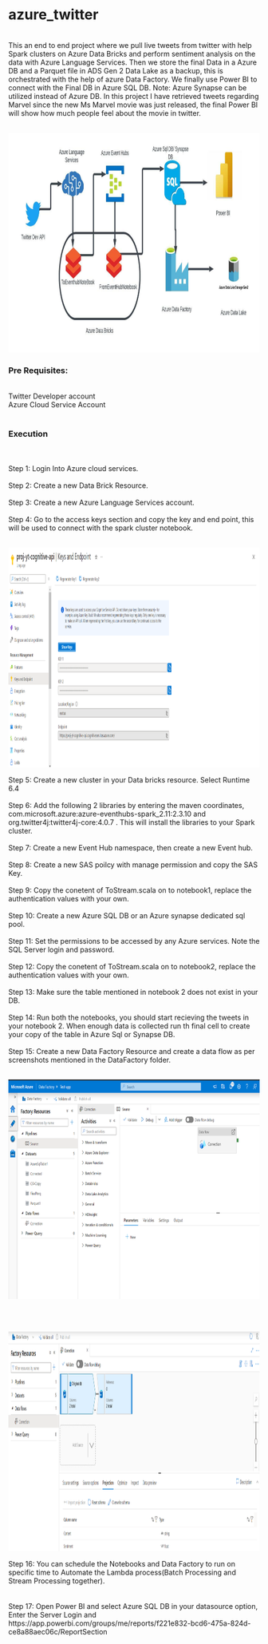 # azure_twitter
<br>
This an end to end project where we pull live tweets from twitter with help Spark clusters on Azure Data Bricks and perform sentiment analysis on the data with Azure Language Services. Then we store the final Data in a Azure DB and a Parquet file in ADS Gen 2 Data Lake as a backup, this is orchestrated with the help of azure Data Factory. We finally use Power BI to connect with the Final DB in Azure SQL DB. Note: Azure Synapse can be utilized instead of Azure DB. In this project I have retrieved tweets regarding Marvel since the new Ms Marvel movie was just released, the final Power BI will show how much people feel about the movie in twitter.
<br>
<br>
<p>
    <img src="https://raw.githubusercontent.com/hari2595/azure_twitter/main/Azure%20DFD.jpeg" width="880" height="440" />
</p>
<h3> Pre Requisites: </h3><br>
Twitter Developer account <br>
Azure Cloud Service Account <br>
<br>
<h3> Execution </h3>
<br>
<br>
Step 1: Login Into Azure cloud services. <br><br>
Step 2: Create a new Data Brick Resource. <br><br>
Step 3: Create a new Azure Language Services account. <br><br>
Step 4: Go to the access keys section and copy the key and end point, this will be used to connect with the spark cluster notebook. <br><br>
<p>
    <img src="https://raw.githubusercontent.com/hari2595/azure_twitter/main/Azure%20Lanugage%20Services/cognitive-service-key-and-endpoints.PNG" width="880" height="440" />
</p>
Step 5: Create a new cluster in your Data bricks resource. Select Runtime 6.4 <br><br>
Step 6: Add the following 2 libraries by entering the maven coordinates, com.microsoft.azure:azure-eventhubs-spark_2.11:2.3.10 and org.twitter4j:twitter4j-core:4.0.7 . This will install the libraries to your Spark cluster. <br><br>
Step 7: Create a new Event Hub namespace, then create a new Event hub. <br><br>
Step 8: Create a new SAS poilcy with manage permission and copy the SAS Key. <br><br>
Step 9: Copy the conetent of ToStream.scala on to notebook1, replace the authentication values with your own. <br><br>
Step 10: Create a new Azure SQL DB or an Azure synapse dedicated sql pool.<br><br>
Step 11: Set the permissions to be accessed by any Azure services. Note the SQL Server login and password. <br><br>
Step 12: Copy the conetent of ToStream.scala on to notebook2, replace the authentication values with your own. <br><br>
Step 13: Make sure the table mentioned in notebook 2 does not exist in your DB. <br><br>
Step 14: Run both the notebooks, you should start recieving the tweets in your notebook 2. When enough data is collected run th final cell to create your copy of the table in Azure Sql or Synapse DB. <br><br>
Step 15: Create a new Data Factory Resource and create a data flow as per screenshots mentioned in the DataFactory folder. <br><br>
<p>
    <img src="https://github.com/hari2595/azure_twitter/blob/main/Data%20Factory/2.PNG" width="880" height="440" />
</p><br><br>
 <p>
    <img src="https://github.com/hari2595/azure_twitter/blob/main/Data%20Factory/3.PNG" width="880" height="440" />
</p>
Step 16: You can schedule the Notebooks and Data Factory to run on specific time to Automate the Lambda process(Batch Processing and Stream Processing together). <br><br><br>
Step 17: Open Power BI and select Azure SQL DB in your datasource option, Enter the Server Login and
https://app.powerbi.com/groups/me/reports/f221e832-bcd6-475a-824d-ce8a88aec06c/ReportSection
